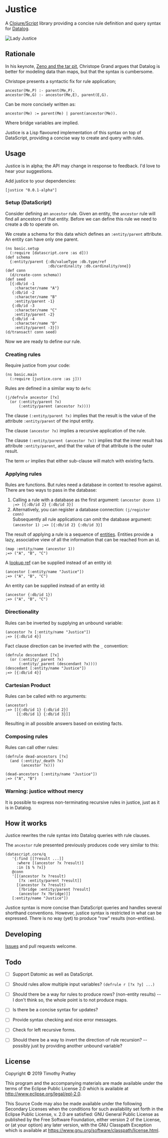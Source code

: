 # Justice

A [Clojure/Script](https://clojure.org/) library providing a concise rule definition and query syntax for [Datalog](https://en.wikipedia.org/wiki/Datalog).

![Lady Justice](https://cdn.dribbble.com/users/101244/screenshots/2921435/lady_justice.jpg)


## Rationale

In his keynote,
[Zeno and the tar pit](https://skillsmatter.com/skillscasts/12820-keynote-zeno-and-the-tar-pit),
Christope Grand argues that Datalog is better for modeling data than maps,
but that the syntax is cumbersome.

Christope presents a syntactic fix for rule application;

    ancestor(Me,P) :- parent(Me,P).
    ancestor(Me,G) :- ancestor(Me,E), parent(E,G).

Can be more concisely written as:

    ancestor(Me) := parent(Me) | parent(ancestor(Me)).

Where bridge variables are implied.

Justice is a Lisp flavoured implementation of this syntax on top of DataScript,
providing a concise way to create and query with rules.


## Usage

Justice is in alpha; the API may change in response to feedback.
I'd love to hear your suggestions.

Add justice to your dependencies:

    [justice "0.0.1-alpha"]


### Setup (DataScript)

Consider defining an `ancestor` rule.
Given an entity, the `ancestor` rule will find all ancestors of that entity.
Before we can define this rule we need to create a db to operate on.

We create a schema for this data which defines an `:entity/parent` attribute.
An entity can have only one parent.

    (ns basic.setup
      (:require [datascript.core :as d]))
    (def schema
      {:entity/parent {:db/valueType :db.type/ref
                       :db/cardinality :db.cardinality/one}}
    (def conn
      (d/create-conn schema))
    (def seed
      [{:db/id -1
        :character/name "A"}
       {:db/id -2
        :character/name "B"
        :entity/parent -1}
       {:db/id -3
        :character/name "C"
        :entity/parent -2}
       {:db/id -4
        :character/name "D"
        :entity/parent -3}])
    (d/transact! conn seed)

Now we are ready to define our rule.


### Creating rules

Require justice from your code:

    (ns basic.main
      (:require [justice.core :as j]))

Rules are defined in a similar way to `defn`:

    (j/defrule ancestor [?x]
      (or (:entity/parent ?x)
          (:entity/parent (ancestor ?x))))

The clause `(:entity/parent ?x)` implies that
the result is the value of the attribute `:entity/parent` of the input entity.

The clause `(ancestor ?x)` implies a recursive application of the rule.

The clause `(:entity/parent (ancestor ?x))` implies that the inner result has attribute `:entity/parent`,
and that the value of that attribute is the outer result.

The term `or` implies that either sub-clause will match with existing facts.


### Applying rules

Rules are functions.
But rules need a database in context to resolve against.
There are two ways to pass in the database:

1. Calling a rule with a database as the first argument:
   `(ancestor @conn 1) ;=> [{:db/id 2} {:db/id 3}]`
2. Alternatively, you can register a database connection:
   `(j/register conn)`    
   Subsequently all rule applications can omit the database argument:
   `(ancestor 1) ;=> [{:db/id 2} {:db/id 3}]`

The result of applying a rule is a sequence of [entities](https://docs.datomic.com/on-prem/entities.html).
Entities provide a lazy, associative view of all the information that can be reached from an id.

    (map :entity/name (ancestor 1))
    ;=> ("A", "B", "C")

A [lookup ref](https://docs.datomic.com/on-prem/identity.html) can be supplied instead of an entity id:
    
    (ancestor [:entity/name "Justice"])
    ;=> ("A", "B", "C")
    
An entity can be supplied instead of an entity id:

    (ancestor {:db/id 1})
    ;=> ("A", "B", "C")


### Directionality

Rules can be inverted by supplying an unbound variable:

    (ancestor ?x [:entity/name "Justice"])
    ;=> [{:db/id 4}]

Fact clause direction can be inverted with the `_` convention:

    (defrule descendant [?x]
      (or (:entity/_parent ?x)
          (:entity/_parent (descendant ?x))))
    (descedant [:entity/name "Justice"])
    ;=> [{:db/id 4}]


### Cartesian Product

Rules can be called with no arguments:

    (ancestor)
    ;=> [[{:db/id 1} {:db/id 2}]
         [{:db/id 1} {:db/id 3}]]

Resulting in all possible answers based on existing facts.


### Composing rules

Rules can call other rules:

    (defrule dead-ancestors [?x]
      (and (:entity/_death ?x)
           (ancestor ?x)))

    (dead-ancestors [:entity/name "Justice"])
    ;=> ("A", "B")


### Warning: justice without mercy

It is possible to express non-terminating recursive rules in justice,
just as it is in Datalog.

    
## How it works

Justice rewrites the rule syntax into Datalog queries with rule clauses.

The `ancestor` rule presented previously produces code very similar to this:

    (datascript.core/q
       '{:find [[?result ...]]
         :where [(ancestor ?x ?result)]
         :in [$ % ?x]}
       @conn
       '[[(ancestor ?x ?result)
          [?x :entity/parent ?result]]
         [(ancestor ?x ?result)
          [?bridge :entity/parent ?result]
          (ancestor ?x ?bridge)]]
       [:entity/name "Justice"])

Justice syntax is more concise than DataScript queries and handles several shorthand conventions.
However, justice syntax is restricted in what can be expressed.
There is no way (yet) to produce "row" results (non-entities).


## Developing

[Issues](https://www.github.com/timothypratley/justice/issues) and pull requests welcome.


## Todo

- [ ] Support Datomic as well as DataScript.
- [ ] Should rules allow multiple input variables? `(defrule r [?x ?y] ...)`
- [ ] Should there be a way for rules to produce rows? (non-entity results)
      -- I don't think so, the whole point is to not produce maps.
- [ ] Is there be a concise syntax for updates?
- [ ] Provide syntax checking and nice error messages.
- [ ] Check for left recursive forms.
- [ ] Should there be a way to invert the direction of rule recursion?
      -- possibly just by providing another unbound variable?


## License

Copyright © 2019 Timothy Pratley

This program and the accompanying materials are made available under the
terms of the Eclipse Public License 2.0 which is available at
http://www.eclipse.org/legal/epl-2.0.

This Source Code may also be made available under the following Secondary
Licenses when the conditions for such availability set forth in the Eclipse
Public License, v. 2.0 are satisfied: GNU General Public License as published by
the Free Software Foundation, either version 2 of the License, or (at your
option) any later version, with the GNU Classpath Exception which is available
at https://www.gnu.org/software/classpath/license.html.
